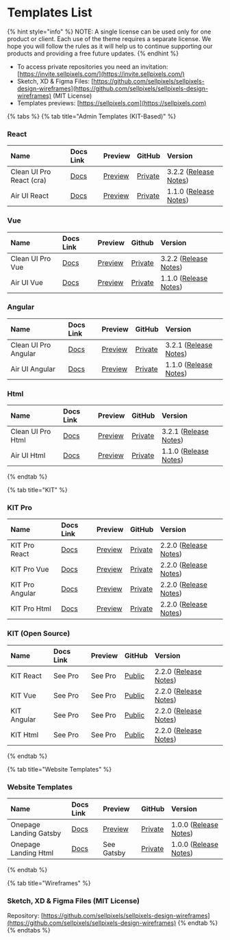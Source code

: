 # Templates List

{% hint style="info" %}
NOTE: A single license can be used only for one product or client. Each use of the theme requires a separate license. We hope you will follow the rules as it will help us to continue supporting our products and providing a free future updates.
{% endhint %}

* To access private repositories you need an invitation: [https://invite.sellpixels.com/](https://invite.sellpixels.com/)
* Sketch, XD & Figma Files: [https://github.com/sellpixels/sellpixels-design-wireframes](https://github.com/sellpixels/sellpixels-design-wireframes) \(MIT License\)
* Templates previews: [https://sellpixels.com](https://sellpixels.com)

{% tabs %}
{% tab title="Admin Templates \(KIT-Based\)" %}
### React

| Name | Docs Link | Preview |  GitHub | Version |
| :--- | :--- | :--- | :--- | :--- |
| Clean UI Pro React \(cra\) | [Docs](admin-templates/react/) | [Preview](https://react.cleanui.cloud) | [Private](https://github.com/sellpixels/cleanui-admin-template-react-cra) | 3.2.2 \([Release Notes](https://github.com/sellpixels/cleanui-admin-template-react-cra/releases)\) |
| Air UI React | [Docs](admin-templates/react/) | [Preview](https://react.airui.cloud) | [Private](https://github.com/sellpixels/airui-admin-template-react) | 1.1.0 \([Release Notes](https://github.com/sellpixels/airui-admin-template-react/releases)\) |

### Vue

| Name | Docs Link | Preview | Github | Version |
| :--- | :--- | :--- | :--- | :--- |
| Clean UI Pro Vue | [Docs](admin-templates/vue/) | [Preview](https://vue.cleanui.cloud) | [Private](https://github.com/sellpixels/cleanui-admin-template-vue) | 3.2.2 \([Release Notes](https://github.com/sellpixels/cleanui-admin-template-vue/releases)\) |
| Air UI Vue | [Docs](admin-templates/vue/) | [Preview](https://vue.airui.cloud) | [Private](https://github.com/sellpixels/airui-admin-template-vue) | 1.1.0 \([Release Notes](https://github.com/sellpixels/airui-admin-template-react/releases)\) |

### Angular

| Name | Docs Link | Preview | GitHub | Version |
| :--- | :--- | :--- | :--- | :--- |
| Clean UI Pro Angular | [Docs](admin-templates/angular/) | [Preview](https://angular.cleanui.cloud) | [Private](https://github.com/sellpixels/cleanui-admin-template-angular) | 3.2.1 \([Release Notes](https://github.com/sellpixels/cleanui-admin-template-angular/releases)\) |
| Air UI Angular | [Docs](admin-templates/angular/) | [Preview](https://react.airui.cloud) | [Private](https://github.com/sellpixels/airui-admin-template-angular) | 1.1.0 \([Release Notes](https://github.com/sellpixels/airui-admin-template-react/releases)\) |

### Html

| Name | Docs Link | Preview | GitHub | Version |
| :--- | :--- | :--- | :--- | :--- |
| Clean UI Pro Html | [Docs](admin-templates/html/) | [Preview](https://html.cleanui.cloud/versions/menu-left-white/dashboards-alpha.html) | [Private](https://github.com/sellpixels/cleanui-admin-template-html) | 3.2.1 \([Release Notes](https://github.com/sellpixels/cleanui-admin-template-html/releases)\) |
| Air UI Html | [Docs](admin-templates/html/) | [Preview](https://airui.cloudl/versions/left-flyout-dark/dashboards-analytics.html) | [Private](https://github.com/sellpixels/airui-admin-template-html) | 1.1.0 \([Release Notes](https://github.com/sellpixels/airui-admin-template-react/releases)\) |
{% endtab %}

{% tab title="KIT" %}
### KIT Pro

| Name | Docs Link | Preview | GitHub | Version |
| :--- | :--- | :--- | :--- | :--- |
| KIT Pro React | [Docs]() | [Preview](https://react.kitpro.cloud) | [Private](https://github.com/sellpixels/kit-pro-react) | 2.2.0 \([Release Notes](https://github.com/sellpixels/kit-pro-react/releases)\) |
| KIT Pro Vue | [Docs]() | [Preview](https://vue.kitpro.cloud) | [Private](https://github.com/sellpixels/kit-pro-vue) | 2.2.0 \([Release Notes](https://github.com/sellpixels/kit-pro-vue/releases)\) |
| KIT Pro Angular | [Docs]() | [Preview](https://angular.kitpro.cloud) | [Private](https://github.com/sellpixels/kit-pro-angular) | 2.2.0 \([Release Notes](https://github.com/sellpixels/kit-pro-angular/releases)\) |
| KIT Pro Html | [Docs]() | [Preview](https://html.kitpro.cloud/versions/main/widgets-general.html) | [Private](https://github.com/sellpixels/kit-pro-html) | 2.2.0 \([Release Notes](https://github.com/sellpixels/kit-pro-html/releases)\) |

### KIT \(Open Source\)

| Name | Docs Link | Preview | GitHub | Version |
| :--- | :--- | :--- | :--- | :--- |
| KIT React | See Pro | See Pro | [Public](https://github.com/sellpixels/kit-react) | 2.2.0 \([Release Notes](https://github.com/sellpixels/kit-react/releases)\) |
| KIT Vue | See Pro | See Pro | [Public](https://github.com/sellpixels/kit-vue) | 2.2.0 \([Release Notes](https://github.com/sellpixels/kit-vue/releases)\) |
| KIT Angular | See Pro | See Pro | [Public](https://github.com/sellpixels/kit-angular) | 2.2.0 \([Release Notes](https://github.com/sellpixels/kit-angular/releases)\) |
| KIT Html | See Pro | See Pro | [Public](https://github.com/sellpixels/kit-html) | 2.2.0 \([Release Notes](https://github.com/sellpixels/kit-html/releases)\) |
{% endtab %}

{% tab title="Website Templates" %}
### Website Templates

| Name | Docs Link | Preview | GitHub | Version |
| :--- | :--- | :--- | :--- | :--- |
| Onepage Landing Gatsby | [Docs](onepage-landing/getting-started.md) | [Preview](https://landing.kitpro.cloud) | [Private](https://github.com/sellpixels/onepage-landing-gatsby) | 1.0.0 \([Release Notes](https://github.com/sellpixels/onepage-landing-gatsby/releases)\) |
| Onepage Landing Html | [Docs](onepage-landing/getting-started.md) | See Gatsby | [Private](https://github.com/sellpixels/onepage-landing-html) | 1.0.0 \([Release Notes](https://github.com/sellpixels/onepage-landing-html/releases)\) |
{% endtab %}

{% tab title="Wireframes" %}
### Sketch, XD & Figma Files \(MIT License\)

Repository: [https://github.com/sellpixels/sellpixels-design-wireframes](https://github.com/sellpixels/sellpixels-design-wireframes)
{% endtab %}
{% endtabs %}

